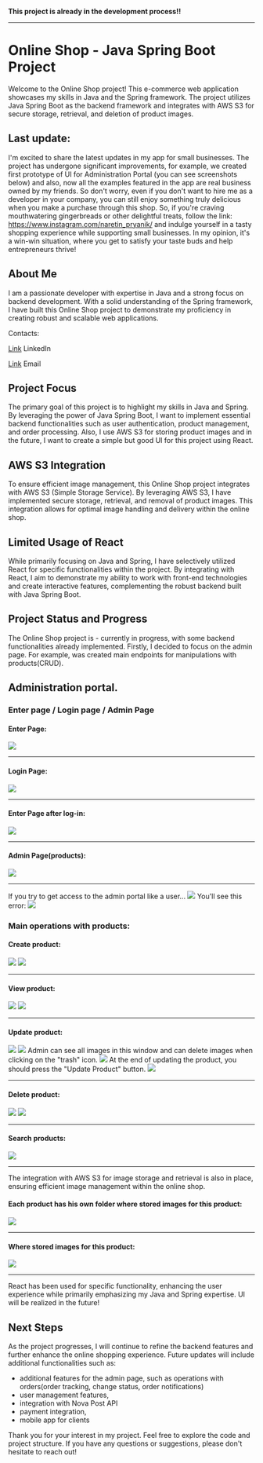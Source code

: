 **This project is already in the development process!!**

-------------------------------------------------

# Online Shop - Java Spring Boot Project

Welcome to the Online Shop project! This e-commerce web application showcases my skills in Java and the Spring framework. The project utilizes Java Spring Boot as the backend framework and integrates with AWS S3 for secure storage, retrieval, and deletion of product images.
## Last update:
I'm excited to share the latest updates in my app for small businesses. The project has undergone significant improvements, for example, we created first prototype of UI for Administration Portal (you can see screenshots below) and also, now all the examples featured in the app are real business owned by my friends. So don't worry, even if you don't want to hire me as a developer in your company, you can still enjoy something truly delicious when you make a purchase through this shop. So, if you're craving mouthwatering gingerbreads or other delightful treats, follow the link: https://www.instagram.com/naretin_pryanik/
and indulge yourself in a tasty shopping experience while supporting small businesses.
In my opinion, it's a win-win situation, where you get to satisfy your taste buds and help entrepreneurs thrive!
## About Me
I am a passionate developer with expertise in Java and a strong focus on backend development. With a solid understanding of the Spring framework, I have built this Online Shop project to demonstrate my proficiency in creating robust and scalable web applications.

Contacts:

[Link](https://www.linkedin.com/in/andrii-seleznov-32142721a/) LinkedIn

[Link](https://mail.google.com/mail/?view=cm&to=seleznov.andriy@gmail.com) Email
## Project Focus
The primary goal of this project is to highlight my skills in Java and Spring. By leveraging the power of Java Spring Boot, I want to implement essential backend functionalities such as user authentication, product management, and order processing. Also, I use AWS S3 for storing product images and in the future, I want to create a simple but good UI for this project using React.
## AWS S3 Integration
To ensure efficient image management, this Online Shop project integrates with AWS S3 (Simple Storage Service). By leveraging AWS S3, I have implemented secure storage, retrieval, and removal of product images. This integration allows for optimal image handling and delivery within the online shop.

## Limited Usage of React
While primarily focusing on Java and Spring, I have selectively utilized React for specific functionalities within the project. By integrating with React, I aim to demonstrate my ability to work with front-end technologies and create interactive features, complementing the robust backend built with Java Spring Boot.

## Project Status and Progress
The Online Shop project is - currently in progress, with some backend functionalities already implemented. Firstly, I decided to focus on the admin page. For example, was created main endpoints for manipulations with products(CRUD).
## Administration portal. 
### Enter page / Login page / Admin Page

#### Enter Page:
<img src="imgs/Enter-page.png">

--------------------------------------------



#### Login Page:
<img src="imgs/Login-page.png">

----------------------------------------------

#### Enter Page after log-in:
<img src="imgs/Enter-page-after-login.png">

-----------------------------------------------


#### Admin Page(products):
<img src="imgs/Admin-page.png">

-----------------------------------------------


If you try to get access to the admin portal like a user...
<img src="imgs/Login-USER-role.png">
You'll see this error:
<img src="imgs/Access-denied-error.png">

### Main operations with products:

#### Create product:
<img src="imgs/Create-product-1.png">
<img src="imgs/Create-product-2.png">

--------------------------------------------------------------------------------------------------------------------------------------------------------------------------------------------------------------------------------------------------------------------


#### View product:
<img src="imgs/View-product-1.png">
<img src="imgs/View-product-2.png">

--------------------------------------------------------------------------------------------------------------------------------------------------------------------------------------------------------------------------------------------------------------------


#### Update product:
<img src="imgs/Edit-product-1.png">
<img src="imgs/Edit-product-2.png">
Admin can see all images in this window and can delete images when clicking on the "trash" icon.
<img src="imgs/Edit-product-3.png">
At the end of updating the product, you should press the "Update Product" button.
<img src="imgs/Edit-product-4.png">

--------------------------------------------------------------------------------------------------------------------------------------------------------------------------------------------------------------------------------------------------------------------



#### Delete product:
<img src="imgs/Delete-product-1.png">
<img src="imgs/Delete-product-2.png">

--------------------------------------------------------------------------------------------------------------------------------------------------------------------------------------------------------------------------------------------------------------------


#### Search products:
<img src="imgs/Search-products.png">

--------------------------------------------------------------------------------------------------------------------------------------------------------------------------------------------------------------------------------------------------------------------



The integration with AWS S3 for image storage and retrieval is also in place, ensuring efficient image management within the online shop.
#### Each product has his own folder where stored images for this product:
<img src="imgs/s3-folders.png">

--------------------------------------------------------------------------------------------------

#### Where stored images for this product:
<img src="imgs/s3-images.png">

--------------------------------------------------------------------------------------------------

React has been used for specific functionality, enhancing the user experience while primarily emphasizing my Java and Spring expertise.
UI will be realized in the future!

## Next Steps
As the project progresses, I will continue to refine the backend features and further enhance the online shopping experience. Future updates will include additional functionalities such as:
- additional features for the admin page, such as operations with orders(order tracking, change status, order notifications)
- user management features,
- integration with Nova Post API
- payment integration,
- mobile app for clients

Thank you for your interest in my project. Feel free to explore the code and project structure. If you have any questions or suggestions, please don't hesitate to reach out!